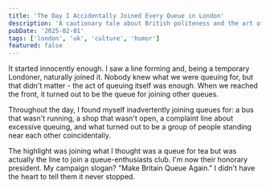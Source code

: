 ```yaml
---
title: 'The Day I Accidentally Joined Every Queue in London'
description: 'A cautionary tale about British politeness and the art of queuing'
pubDate: '2025-02-01'
tags: ['london', 'uk', 'culture', 'humor']
featured: false
---
```


It started innocently enough. I saw a line forming and, being a temporary Londoner, naturally joined it. Nobody knew what we were queuing for, but that didn't matter - the act of queuing itself was enough. When we reached the front, it turned out to be the queue for joining other queues.

Throughout the day, I found myself inadvertently joining queues for: a bus that wasn't running, a shop that wasn't open, a complaint line about excessive queuing, and what turned out to be a group of people standing near each other coincidentally.

The highlight was joining what I thought was a queue for tea but was actually the line to join a queue-enthusiasts club. I'm now their honorary president. My campaign slogan? "Make Britain Queue Again." I didn't have the heart to tell them it never stopped.
